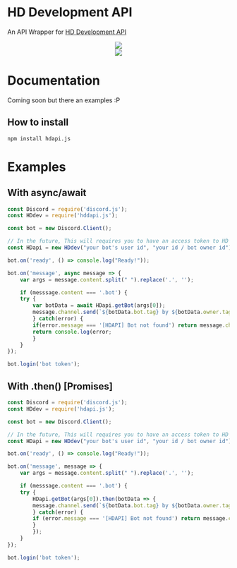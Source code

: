 # HD Development API

An API Wrapper for [HD Development API](https://hd-development.glitch.me/api/bots)

<div align="center">
    <p>
		<a href="https://npmjs.com/package/hdapi.js"><img src="https://nodei.co/npm/hdapi.js.png?downloads=true&stars=false"/></a>
		<br>
		<a href="https://discord.gg/GnwnMpB"><img src="https://discordapp.com/api/guilds/480207403992743937/embed.png"/></a>
		</p>
</div>

# Documentation
Coming soon but there an examples :P

## How to install
```bash
npm install hdapi.js
```

# Examples

## With async/await
```js
const Discord = require('discord.js');
const HDdev = require('hddapi.js');

const bot = new Discord.Client();

// In the future, This will requires you to have an access token to HD API
const HDapi = new HDdev("your bot's user id", "your id / bot owner id");

bot.on('ready', () => console.log("Ready!"));

bot.on('message', async message => {
    var args = message.content.split(" ").replace('.', '');

    if (messsage.content === '.bot') {
    try {
        var botData = await HDapi.getBot(args[0]);
        message.channel.send(`${botData.bot.tag} by ${botData.owner.tag} with prefix ${botData.prefix}`);
        } catch(error) {
        if(error.message === '[HDAPI] Bot not found') return message.channel.send('The bot ID you provide is not registered *yet* on HD Development');
        return console.log(error;
        } 
    }
});

bot.login('bot token');
```

## With .then() [Promises]
```js
const Discord = require('discord.js');
const HDdev = require('hdapi.js');

const bot = new Discord.Client();

// In the future, This will requires you to have an access token to HD API
const HDapi = new HDdev("your bot's user id", "your id / bot owner id");

bot.on('ready', () => console.log("Ready!"));

bot.on('message', message => {
    var args = message.content.split(" ").replace('.', '');

    if (messsage.content === '.bot') {
    try {
        HDapi.getBot(args[0]).then(botData => {
        message.channel.send(`${botData.bot.tag} by ${botData.owner.tag} with prefix ${botData.prefix}`);
        } catch(error) {
        if (error.message === '[HDAPI] Bot not found') return message.channel.send('The bot ID you provided is not registered *yet* on HD Developement.');
        }
        });
    }
});

bot.login('bot token');
```